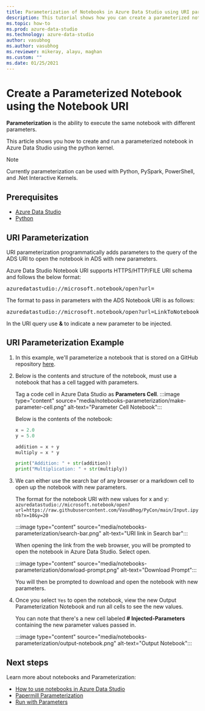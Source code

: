 ```yaml
---
title: Parameterization of Notebooks in Azure Data Studio using URI parameterization
description: This tutorial shows how you can create a parameterized notebook in ADS using URI parameterization.
ms.topic: how-to
ms.prod: azure-data-studio
ms.technology: azure-data-studio
author: vasubhog
ms.author: vasubhog
ms.reviewer: mikeray, alayu, maghan
ms.custom: ""
ms.date: 01/25/2021
---
```


# Create a Parameterized Notebook using the Notebook URI

**Parameterization** is the ability to execute the same notebook with different parameters.

This article shows you how to create and run a parameterized notebook in Azure Data Studio using the python kernel.

> [!Note]
   > Currently parameterization can be used with Python, PySpark, PowerShell, and .Net Interactive Kernels.

## Prerequisites

- [Azure Data Studio](../download-azure-data-studio.md)
- [Python](https://www.python.org/downloads/)

## URI Parameterization

URI parameterization programmatically adds parameters to the query of the ADS URI to open the notebook in ADS with new parameters.

Azure Data Studio Notebook URI supports HTTPS/HTTP/FILE URI schema and follows the below format:
<pre>azuredatastudio://microsoft.notebook/open?url=</pre>

The format to pass in parameters with the ADS Notebook URI is as follows:
<pre>azuredatastudio://microsoft.notebook/open?url=LinkToNotebook<b>?x=1&y=2</b></pre>

In the URI query use **&** to indicate a new parameter to be injected.

## URI Parameterization Example

1. In this example, we'll parameterize a notebook that is stored on a GitHub repository [here](https://github.com/VasuBhog/PyCon/blob/main/Input.ipynb).

2. Below is the contents and structure of the notebook, must use a notebook that has a cell tagged with parameters.  

    Tag a code cell in Azure Data Studio as **Parameters Cell**.
   :::image type="content" source="media/notebooks-parameterization/make-parameter-cell.png" alt-text="Parameter Cell Notebook":::

   Below is the contents of the notebook:

   ```python
   x = 2.0
   y = 5.0
   ```

   ```python
   addition = x + y
   multiply = x * y
   ```

   ```python
   print("Addition: " + str(addition))
   print("Multiplication: " + str(multiply))
   ```

3. We can either use the search bar of any browser or a markdown cell to open up the notebook with new parameters.

    The format for the notebook URI with new values for x and y:
    `azuredatastudio://microsoft.notebook/open?url=https://raw.githubusercontent.com/VasuBhog/PyCon/main/Input.ipynb?x=10&y=20`

    :::image type="content" source="media/notebooks-parameterization/search-bar.png" alt-text="URI link in Search bar":::

    When opening the link from the web browser, you will be prompted to open the notebook in Azure Data Studio. Select open.

    :::image type="content" source="media/notebooks-parameterization/donwload-prompt.png" alt-text="Download Prompt":::

    You will then be prompted to download and open the notebook with new parameters.

4. Once you select `Yes` to open the notebook, view the new Output Parameterization Notebook and run all cells to see the new values.

   You can note that there's a new cell labeled **# Injected-Parameters** containing the new parameter values passed in.

   :::image type="content" source="media/notebooks-parameterization/output-notebook.png" alt-text="Output Notebook":::

## Next steps

Learn more about notebooks and Parameterization:

- [How to use notebooks in Azure Data Studio](./notebooks-guidance.md)
- [Papermill Parameterization](./papermill-parameterization.md)
- [Run with Parameters](./run-with-parameters.md)

